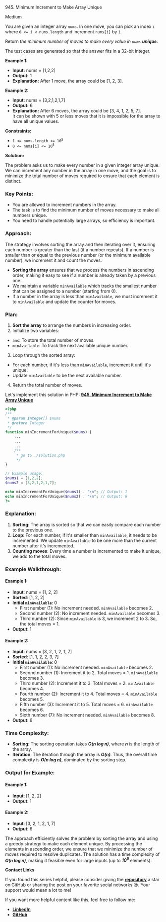 945\. Minimum Increment to Make Array Unique

Medium

You are given an integer array `nums`. In one move, you can pick an index `i` where `0 <= i < nums.length` and increment `nums[i]` by `1`.

Return _the minimum number of moves to make every value in `nums` **unique**_.

The test cases are generated so that the answer fits in a 32-bit integer.

**Example 1:**

- **Input:** nums = [1,2,2]
- **Output:** 1
- **Explanation:** After 1 move, the array could be [1, 2, 3]. 

**Example 2:**

- **Input:** nums = [3,2,1,2,1,7]
- **Output:** 6
- **Explanation:** After 6 moves, the array could be [3, 4, 1, 2, 5, 7].\
  It can be shown with 5 or less moves that it is impossible for the array to have all unique values.

**Constraints:**

- <code>1 <= nums.length <= 10<sup>5</sup></code>
- <code>0 <= nums[i] <= 10<sup>5</sup></code>


**Solution:**

The problem asks us to make every number in a given integer array unique. We can increment any number in the array in one move, and the goal is to minimize the total number of moves required to ensure that each element is distinct.

### Key Points:
- You are allowed to increment numbers in the array.
- The task is to find the minimum number of moves necessary to make all numbers unique.
- You need to handle potentially large arrays, so efficiency is important.

### Approach:
The strategy involves sorting the array and then iterating over it, ensuring each number is greater than the last (if a number repeats). If a number is smaller than or equal to the previous number (or the minimum available number), we increment it and count the moves.

- **Sorting the array** ensures that we process the numbers in ascending order, making it easy to see if a number is already taken by a previous one.
- We maintain a variable `minAvailable` which tracks the smallest number that can be assigned to a number (starting from 0).
- If a number in the array is less than `minAvailable`, we must increment it to `minAvailable` and update the counter for moves.

### Plan:
1. **Sort the array** to arrange the numbers in increasing order.
2. Initialize two variables:
  - `ans`: To store the total number of moves.
  - `minAvailable`: To track the next available unique number.
3. Loop through the sorted array:
  - For each number, if it's less than `minAvailable`, increment it until it's unique.
  - Update `minAvailable` to be the next available number.
4. Return the total number of moves.

Let's implement this solution in PHP: **[945. Minimum Increment to Make Array Unique](https://github.com/mah-shamim/leet-code-in-php/tree/main/algorithms/000945-minimum-increment-to-make-array-unique/solution.php)**

```php
<?php
/**
 * @param Integer[] $nums
 * @return Integer
 */
function minIncrementForUnique($nums) {
    ...
    ...
    ...
    /**
     * go to ./solution.php
     */
}

// Example usage:
$nums1 = [1,2,2];
$nums2 = [3,2,1,2,1,7];

echo minIncrementForUnique($nums1) . "\n"; // Output: 1
echo minIncrementForUnique($nums2) . "\n"; // Output: 6
?>
```

### Explanation:

1. **Sorting**: The array is sorted so that we can easily compare each number to the previous one.
2. **Loop**: For each number, if it's smaller than `minAvailable`, it needs to be incremented. We update `minAvailable` to be one more than the current number after it's incremented.
3. **Counting moves**: Every time a number is incremented to make it unique, we add to the total moves.

### Example Walkthrough:

#### Example 1:
- **Input**: nums = [1, 2, 2]
- **Sorted**: [1, 2, 2]
- **Initial `minAvailable`**: 0
  - First number (1): No increment needed. `minAvailable` becomes 2.
  - Second number (2): No increment needed. `minAvailable` becomes 3.
  - Third number (2): Since `minAvailable` is 3, we increment 2 to 3. So, the total moves = 1.
- **Output**: 1

#### Example 2:
- **Input**: nums = [3, 2, 1, 2, 1, 7]
- **Sorted**: [1, 1, 2, 2, 3, 7]
- **Initial `minAvailable`**: 0
  - First number (1): No increment needed. `minAvailable` becomes 2.
  - Second number (1): Increment it to 2. Total moves = 1. `minAvailable` becomes 3.
  - Third number (2): Increment it to 3. Total moves = 2. `minAvailable` becomes 4.
  - Fourth number (2): Increment it to 4. Total moves = 4. `minAvailable` becomes 5.
  - Fifth number (3): Increment it to 5. Total moves = 6. `minAvailable` becomes 6.
  - Sixth number (7): No increment needed. `minAvailable` becomes 8.
- **Output**: 6

### Time Complexity:
- **Sorting**: The sorting operation takes _**O(n log n)**_, where _**n**_ is the length of the array.
- **Iteration**: The iteration through the array is _**O(n)**_.
  Thus, the overall time complexity is _**O(n log n)**_, dominated by the sorting step.

### Output for Example:
#### Example 1:
- **Input**: [1, 2, 2]
- **Output**: 1

#### Example 2:
- **Input**: [3, 2, 1, 2, 1, 7]
- **Output**: 6

The approach efficiently solves the problem by sorting the array and using a greedy strategy to make each element unique. By processing the elements in ascending order, we ensure that we minimize the number of moves required to resolve duplicates. The solution has a time complexity of _**O(n log n)**_, making it feasible even for large inputs (up to _**10<sup>5</sup>**_ elements).

**Contact Links**

If you found this series helpful, please consider giving the **[repository](https://github.com/mah-shamim/leet-code-in-php)** a star on GitHub or sharing the post on your favorite social networks 😍. Your support would mean a lot to me!

If you want more helpful content like this, feel free to follow me:

- **[LinkedIn](https://www.linkedin.com/in/arifulhaque/)**
- **[GitHub](https://github.com/mah-shamim)**